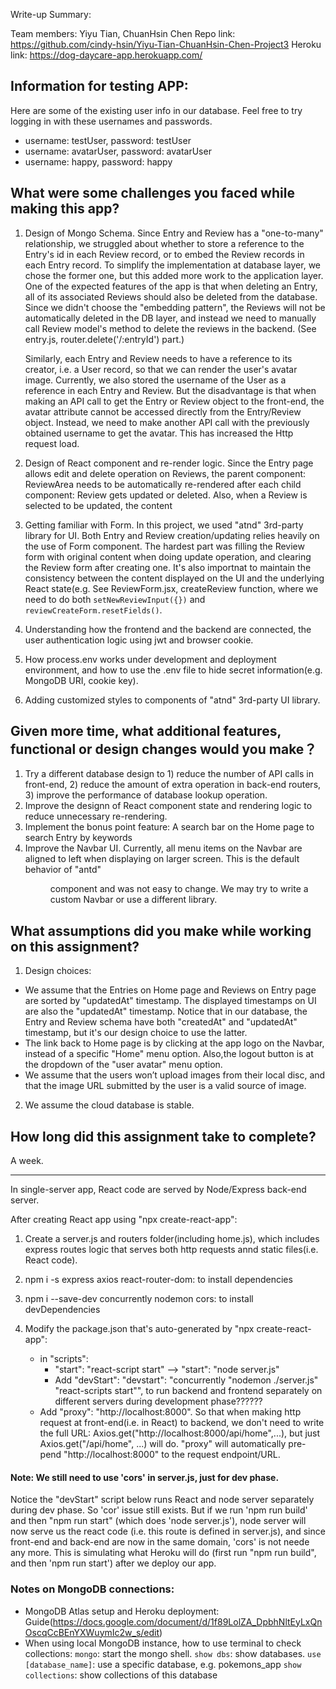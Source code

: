 Write-up Summary: 

Team members: Yiyu  Tian, ChuanHsin Chen
Repo link: https://github.com/cindy-hsin/Yiyu-Tian-ChuanHsin-Chen-Project3
Heroku link: https://dog-daycare-app.herokuapp.com/

## Information for testing APP:
Here are some of the existing user info in our database. Feel free to try logging in with these usernames and passwords.
* username: testUser, password: testUser
* username: avatarUser, password: avatarUser
* username: happy, password: happy 

## What were some challenges you faced while making this app?
1. Design of Mongo Schema. Since Entry and Review has a "one-to-many" relationship, we struggled about 
   whether to store a reference to the Entry's id in each Review record,
   or to embed the Review records in each Entry record. 
   To simplify the implementation at database layer, we chose the former one, but this added more work to the
   application layer. One of the expected features of the app is that when deleting an Entry, all of its associated Reviews should also be deleted from the database.
   Since we didn't choose the "embedding pattern", the Reviews will not be automatically deleted in the DB layer, and instead we need to manually call 
   Review model's method to delete the reviews in the backend. (See entry.js, router.delete('/:entryId') part.)

   Similarly, each Entry and Review needs to have a reference to its creator, i.e. a User record, so that we can render the user's avatar image. 
   Currently, we also stored the username of the User as a reference in each Entry and Review. But the disadvantage is that when making an API call to get 
   the Entry or Review object to the front-end, the avatar attribute cannot be accessed directly from the Entry/Review object. Instead, we need to make another API call
   with the previously obtained username to get the avatar. This has increased the Http request load.

2. Design of React component and re-render logic. Since the Entry page allows edit and delete operation on Reviews, the parent component: ReviewArea needs to be 
   automatically re-rendered after each child component: Review gets updated or deleted. Also, when a Review is selected to be updated, the content

3. Getting familiar with Form. In this project, we used "atnd" 3rd-party library for UI. Both Entry and Review creation/updating relies heavily on the use of Form component.
   The hardest part was filling the Review form with original content when doing update operation, and clearing the Review form after creating one. It's also importnat to maintain the consistency between 
   the content displayed on the UI and the underlying React state(e.g. See ReviewForm.jsx, createReview function, where we need to do both `setNewReviewInput({})` and `reviewCreateForm.resetFields()`.

4. Understanding how the frontend and the backend are connected, the user authentication logic using jwt and browser cookie.

5. How process.env works under development and deployment environment, and how to use the .env file to hide secret information(e.g. MongoDB URI, cookie key).

6. Adding customized styles to components of "atnd" 3rd-party UI library.



## Given more time, what additional features, functional or design changes would you make？
1. Try a different database design to 1) reduce the number of API calls in front-end, 2) reduce the amount of extra operation in back-end routers, 3) improve the performance of database lookup operation.
2. Improve the designn of React component state and rendering logic to reduce unnecessary re-rendering.
3. Implement the bonus point feature: A search bar on the Home page to search Entry by keywords
4. Improve the Navbar UI. Currently, all menu items on the Navbar are aligned to left when displaying on larger screen. This is the default behavior of "antd" <Menu> component and was not easy to change.
   We may try to write a custom Navbar or use a different library.

## What assumptions did you make while working on this assignment?
1. Design choices:
* We assume that the Entries on Home page and Reviews on Entry page are sorted by "updatedAt" timestamp. The displayed timestamps on UI are also the "updatedAt" timestamp. Notice that in our database,
   the Entry and Review schema have both "createdAt" and "updatedAt" timestamp, but it's our design choice to use the latter.
* The link back to Home page is by clicking at the app logo on the Navbar, instead of a specific "Home" menu option. Also,the logout button is at the dropdown of the "user avatar" menu option.
* We assume that the users won’t upload images from their local disc, and that the image URL submitted by the user is a valid source of image.
2. We assume the cloud database is stable. 

 
## How long did this assignment take to complete?
A week.

---


In single-server app, React code are served by Node/Express back-end server.

After creating React app using "npx create-react-app":
1. Create a server.js and routers folder(including home.js), which includes express routes logic that serves both http requests annd static files(i.e. React code).
    
2. npm i -s express axios react-router-dom: to install dependencies
3. npm i --save-dev concurrently nodemon cors: to install devDependencies
4. Modify the package.json that's auto-generated by "npx create-react-app": 
    * in "scripts":
        * "start": "react-script start" --> "start": "node server.js"
        * Add "devStart": "devstart": "concurrently \"nodemon ./server.js\" \"react-scripts start\"", to run backend and frontend separately on different servers during development phase??????
    * Add "proxy": "http://localhost:8000". So that when making http request at front-end(i.e. in React) to backend, we don't need to write the full URL: Axios.get("http://localhost:8000/api/home",...),  but just Axios.get("/api/home", ...) will do. "proxy" will automatically pre-pend "http://localhost:8000" to the request endpoint/URL.



#### Note: We still need to use 'cors' in server.js, just for dev phase. 
Notice the "devStart" script below runs React and node server separately during dev phase. So 'cor' issue still exists. But if we run 'npm run build' and then "npm run start" (which does 'node server.js'), node server will now serve us the react code (i.e. this route is defined in server.js), and since front-end and back-end are now in the same domain, 'cors' is not neede any more. This is simulating what Heroku will do (first run "npm run build", and then 'npm run start') after we deploy our app.



### Notes on MongoDB connections:
* MongoDB Atlas setup and Heroku deployment:  Guide(https://docs.google.com/document/d/1f89LolZA_DpbhNltEyLxQnOscqCcBEnYXWuymIc2w_s/edit)
* When using local MongoDB instance, how to use terminal to check collections:
`mongo`: start the mongo shell.
`show dbs`: show databases. 
`use [database_name]`: use a specific database, e.g. pokemons_app
`show collections`: show collections of this database

